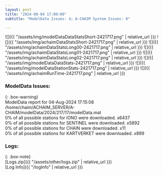 ```yaml
---
layout: post
title: "2024-08-04 17:00:00"
subtitle: "ModelData Issues: 4; A-CHAIM System Issues: 0"

---
```


![]({{ "/assets/img/modelDataDataStatsShort-2421717.png" | relative_url }})
![]({{ "/assets/img/achaimDataStatsShort-2421717.png" | relative_url }})
![]({{ "/assets/img/achaimDataStatsLong00-2421717.png" | relative_url }})
![]({{ "/assets/img/achaimDataStatsLong01-2421717.png" | relative_url }})
![]({{ "/assets/img/achaimDataStatsLong02-2421717.png" | relative_url }})
![]({{ "/assets/img/modelDataDataStats-2421717.png" | relative_url }})
![]({{ "/assets/img/modelDataStationStats-2421717.png" | relative_url }})
![]({{ "/assets/img/achaimRunTime-2421717.png" | relative_url }})


### ModelData Issues:  
  
{: .box-warning}  
 ModelData report for 04-Aug-2024 17:15:08   
 /home/chaim/ACHAIM_SERVER/A-CHAIM/modelData/2024/217/17/modelData.mat   
 0% of all possible stations for IONO were downloaded. x6437   
 0% of all possible stations for SENTINEL were downloaded. x5892   
 0% of all possible stations for CHAIN were downloaded. x11   
 0% of all possible stations for KARTVERKET were downloaded. x899   
  


### Logs:  
  
{: .box-note}  
[Logs.zip]({{ "/assets/other/logs.zip" | relative_url }})  
[Log Info]({{ "/logInfo" | relative_url }})  
